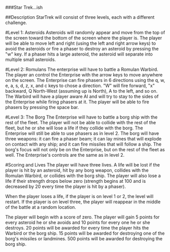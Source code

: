 ###Star Trek...ish

##Description
StarTrek will consist of three levels, each with a different challenge. 

#Level 1: Asteroids
Asteroids will randomly appear and move from the top of the screen toward the bottom of the screen where the player is. The player will be able to move left and right (using the left and right arrow keys) to avoid the asteroids or fire a phaser to destroy an asteroid by pressing the "w" key. If a phaser hits a large asteroid, the asteroid will separate into multiple small asteroids.

#Level 2: Romulans
The enterprise will have to battle a Romulan Warbird. The player an control the Enterprise with the arrow keys to move anywhere on the screen. The Enterprise can fire phasers in 6 directions using the q, w, e, a, s, d, z, x, and c keys to chose a direction. "W" will fire forward, "x" backward, Q North-West (assuming up is North), A to the left, and so on. The Warbird will have a player aware AI and will try to stay to the sides of the Enterprise while firing phasers at it. The player will be able to fire phasers by pressing the space bar.

#Level 3: The Borg
The Enterprise will have to battle a borg ship with the rest of the fleet. The player will not be able to collide with the rest of the fleet, but he or she will lose a life if they collide with the borg. The Enterprise will still be able to use phasers as in level 2. The borg will have three weapons: it can fire a phaser beam; it can lay mines that will explode on contact with any ship; and it can fire missiles that will follow a ship. The borg's focus will not only be on the Enterprise, but on the rest of the fleet as well. The Enterprise's controls are the same as in level 2.

#Scoring and Lives
The player will have three lives. A life will be lost if the player is hit by an asteroid, hit by any borg weapon, collides with the Romulan Warbird, or collides with the borg ship. The player will also lose a life if their strength drops below zero (strength begins at 100 and is decreased by 20 every time the player is hit by a phaser).

When the player loses a life, if the player is on level 1 or 2, the level will restart. If the player is on level three, the player will reappear in the middle of the battle at a random location.

The player will begin with a score of zero. The player will gain 5 points for every asteroid he or she avoids and 10 points for every one he or she destroys. 20 points will be awarded for every time the player hits the Warbird or the borg ship. 15 points will be awarded for destroying one of the borg's missiles or landmines. 500 points will be awarded for destroying the borg ship.